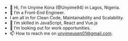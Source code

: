 - 👋 Hi, I’m Unyime Kona (@Unyime94) in Lagos, Nigeria.
- 👀 I’m a Front-End Engineer.
- I am all in for Clean Code, Maintainability and Scalability.
- 🌱 I’m skilled in JavaScript, React and Vue.js
- 💞️ I’m looking out for work opportunities.
- 📫 How to reach me on unyimeusen01@gmail.com.

<!---
Unyime94/Unyime94 is a ✨ special ✨ repository because its `README.md` (this file) appears on your GitHub profile.
You can click the Preview link to take a look at your changes.
--->

